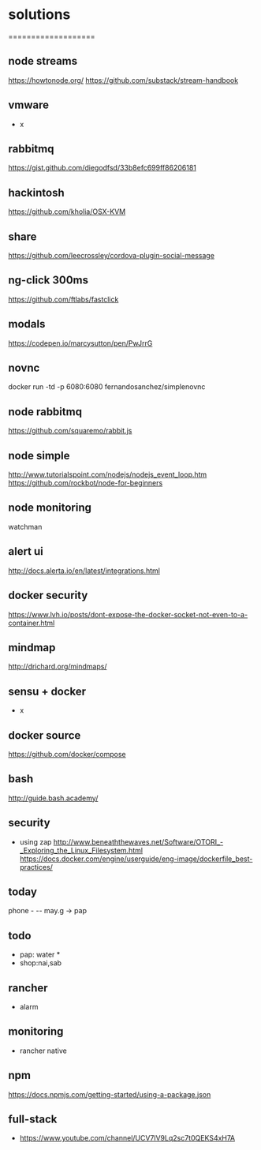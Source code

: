 # solutions
===================


node streams
----
 https://howtonode.org/
 https://github.com/substack/stream-handbook


vmware
-----
- x

rabbitmq
----
https://gist.github.com/diegodfsd/33b8efc699ff86206181

hackintosh
----
https://github.com/kholia/OSX-KVM

 
share
---
https://github.com/leecrossley/cordova-plugin-social-message

 ng-click 300ms
-------------
https://github.com/ftlabs/fastclick

modals
---
https://codepen.io/marcysutton/pen/PwJrrG


novnc
----
docker run -td -p 6080:6080 fernandosanchez/simplenovnc



node rabbitmq
---  
 https://github.com/squaremo/rabbit.js
  
node simple 
---
http://www.tutorialspoint.com/nodejs/nodejs_event_loop.htm
https://github.com/rockbot/node-for-beginners

node monitoring
--------
watchman
 
alert ui
-----
http://docs.alerta.io/en/latest/integrations.html
  
docker security
--------
https://www.lvh.io/posts/dont-expose-the-docker-socket-not-even-to-a-container.html

mindmap
----
http://drichard.org/mindmaps/
    
          
sensu + docker
-----
- x

docker source
---
https://github.com/docker/compose

bash
-----
http://guide.bash.academy/

security
--------
- using zap
http://www.beneaththewaves.net/Software/OTORI_-_Exploring_the_Linux_Filesystem.html
https://docs.docker.com/engine/userguide/eng-image/dockerfile_best-practices/
 
today
-------
 phone - 
-- may.g  -> pap
 

todo
---
- pap: water *
- shop:nai,sab


rancher
----
- alarm



monitoring
------
- rancher native

npm
----
https://docs.npmjs.com/getting-started/using-a-package.json

full-stack
-------
- https://www.youtube.com/channel/UCV7lV9Lq2sc7t0QEKS4xH7A



 

